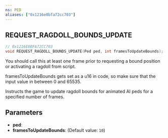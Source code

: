 ```yaml
---
ns: PED
aliases: ["0x1216e0bfa72cc703"]
---
```

## REQUEST_RAGDOLL_BOUNDS_UPDATE

```c
// 0x1216E0BFA72CC703
void REQUEST_RAGDOLL_BOUNDS_UPDATE(Ped ped, int framesToUpdateBounds);
```

You should call this at least one frame prior to requesting a bound position or activating a ragdoll from script.

framesToUpdateBounds gets set as a u16 in code, so make sure that the input value in between 0 and 65535.

Instructs the game to update ragdoll bounds for animated AI peds for a specified number of frames.


## Parameters
* **ped**: 
* **framesToUpdateBounds**: (Default value: `10`)
